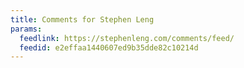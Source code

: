 ```yaml
---
title: Comments for Stephen Leng
params:
  feedlink: https://stephenleng.com/comments/feed/
  feedid: e2effaa1440607ed9b35dde82c10214d
---
```

